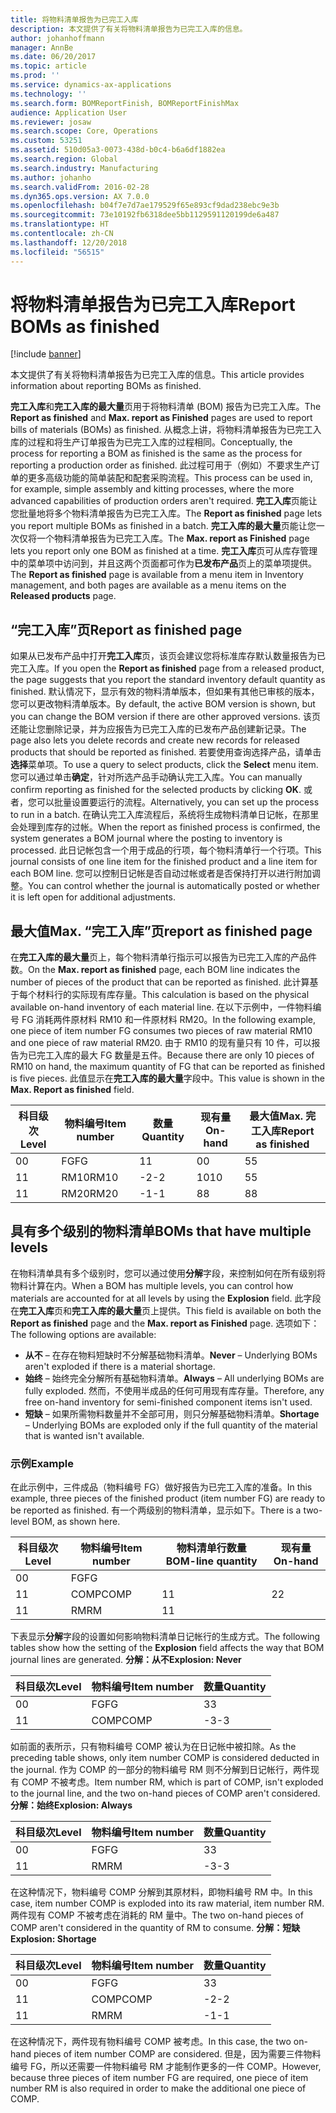 ```yaml
---
title: 将物料清单报告为已完工入库
description: 本文提供了有关将物料清单报告为已完工入库的信息。
author: johanhoffmann
manager: AnnBe
ms.date: 06/20/2017
ms.topic: article
ms.prod: ''
ms.service: dynamics-ax-applications
ms.technology: ''
ms.search.form: BOMReportFinish, BOMReportFinishMax
audience: Application User
ms.reviewer: josaw
ms.search.scope: Core, Operations
ms.custom: 53251
ms.assetid: 510d05a3-0073-438d-b0c4-b6a6df1882ea
ms.search.region: Global
ms.search.industry: Manufacturing
ms.author: johanho
ms.search.validFrom: 2016-02-28
ms.dyn365.ops.version: AX 7.0.0
ms.openlocfilehash: b04f7e7d7ae179529f65e893cf9dad238ebc9e3b
ms.sourcegitcommit: 73e10192fb6318dee5bb1129591120199de6a487
ms.translationtype: HT
ms.contentlocale: zh-CN
ms.lasthandoff: 12/20/2018
ms.locfileid: "56515"
---
```

# <a name="report-boms-as-finished"></a><span data-ttu-id="1361f-103">将物料清单报告为已完工入库</span><span class="sxs-lookup"><span data-stu-id="1361f-103">Report BOMs as finished</span></span>

[!include [banner](../includes/banner.md)]

<span data-ttu-id="1361f-104">本文提供了有关将物料清单报告为已完工入库的信息。</span><span class="sxs-lookup"><span data-stu-id="1361f-104">This article provides information about reporting BOMs as finished.</span></span>

<span data-ttu-id="1361f-105">**完工入库**和**完工入库的最大量**页用于将物料清单 (BOM) 报告为已完工入库。</span><span class="sxs-lookup"><span data-stu-id="1361f-105">The **Report as finished** and **Max. report as Finished** pages are used to report bills of materials (BOMs) as finished.</span></span> <span data-ttu-id="1361f-106">从概念上讲，将物料清单报告为已完工入库的过程和将生产订单报告为已完工入库的过程相同。</span><span class="sxs-lookup"><span data-stu-id="1361f-106">Conceptually, the process for reporting a BOM as finished is the same as the process for reporting a production order as finished.</span></span> <span data-ttu-id="1361f-107">此过程可用于（例如）不要求生产订单的更多高级功能的简单装配和配套采购流程。</span><span class="sxs-lookup"><span data-stu-id="1361f-107">This process can be used in, for example, simple assembly and kitting processes, where the more advanced capabilities of production orders aren't required.</span></span> <span data-ttu-id="1361f-108">**完工入库**页能让您批量地将多个物料清单报告为已完工入库。</span><span class="sxs-lookup"><span data-stu-id="1361f-108">The **Report as finished** page lets you report multiple BOMs as finished in a batch.</span></span> <span data-ttu-id="1361f-109">**完工入库的最大量**页能让您一次仅将一个物料清单报告为已完工入库。</span><span class="sxs-lookup"><span data-stu-id="1361f-109">The **Max. report as Finished** page lets you report only one BOM as finished at a time.</span></span> <span data-ttu-id="1361f-110">**完工入库**页可从库存管理中的菜单项中访问到，并且这两个页面都可作为**已发布产品**页上的菜单项提供。</span><span class="sxs-lookup"><span data-stu-id="1361f-110">The **Report as finished** page is available from a menu item in Inventory management, and both pages are available as a menu items on the **Released products** page.</span></span>

## <a name="report-as-finished-page"></a><span data-ttu-id="1361f-111">“完工入库”页</span><span class="sxs-lookup"><span data-stu-id="1361f-111">Report as finished page</span></span>
<span data-ttu-id="1361f-112">如果从已发布产品中打开**完工入库**页，该页会建议您将标准库存默认数量报告为已完工入库。</span><span class="sxs-lookup"><span data-stu-id="1361f-112">If you open the **Report as finished** page from a released product, the page suggests that you report the standard inventory default quantity as finished.</span></span> <span data-ttu-id="1361f-113">默认情况下，显示有效的物料清单版本，但如果有其他已审核的版本，您可以更改物料清单版本。</span><span class="sxs-lookup"><span data-stu-id="1361f-113">By default, the active BOM version is shown, but you can change the BOM version if there are other approved versions.</span></span> <span data-ttu-id="1361f-114">该页还能让您删除记录，并为应报告为已完工入库的已发布产品创建新记录。</span><span class="sxs-lookup"><span data-stu-id="1361f-114">The page also lets you delete records and create new records for released products that should be reported as finished.</span></span> <span data-ttu-id="1361f-115">若要使用查询选择产品，请单击**选择**菜单项。</span><span class="sxs-lookup"><span data-stu-id="1361f-115">To use a query to select products, click the **Select** menu item.</span></span> <span data-ttu-id="1361f-116">您可以通过单击**确定**，针对所选产品手动确认完工入库。</span><span class="sxs-lookup"><span data-stu-id="1361f-116">You can manually confirm reporting as finished for the selected products by clicking **OK**.</span></span> <span data-ttu-id="1361f-117">或者，您可以批量设置要运行的流程。</span><span class="sxs-lookup"><span data-stu-id="1361f-117">Alternatively, you can set up the process to run in a batch.</span></span> <span data-ttu-id="1361f-118">在确认完工入库流程后，系统将生成物料清单日记帐，在那里会处理到库存的过帐。</span><span class="sxs-lookup"><span data-stu-id="1361f-118">When the report as finished process is confirmed, the system generates a BOM journal where the posting to inventory is processed.</span></span> <span data-ttu-id="1361f-119">此日记帐包含一个用于成品的行项，每个物料清单行一个行项。</span><span class="sxs-lookup"><span data-stu-id="1361f-119">This journal consists of one line item for the finished product and a line item for each BOM line.</span></span> <span data-ttu-id="1361f-120">您可以控制日记帐是否自动过帐或者是否保持打开以进行附加调整。</span><span class="sxs-lookup"><span data-stu-id="1361f-120">You can control whether the journal is automatically posted or whether it is left open for additional adjustments.</span></span>

## <a name="max-report-as-finished-page"></a><span data-ttu-id="1361f-121">最大值</span><span class="sxs-lookup"><span data-stu-id="1361f-121">Max.</span></span> <span data-ttu-id="1361f-122">“完工入库”页</span><span class="sxs-lookup"><span data-stu-id="1361f-122">report as finished page</span></span>
<span data-ttu-id="1361f-123">在**完工入库的最大量**页上，每个物料清单行指示可以报告为已完工入库的产品件数。</span><span class="sxs-lookup"><span data-stu-id="1361f-123">On the **Max. report as finished** page, each BOM line indicates the number of pieces of the product that can be reported as finished.</span></span> <span data-ttu-id="1361f-124">此计算基于每个材料行的实际现有库存量。</span><span class="sxs-lookup"><span data-stu-id="1361f-124">This calculation is based on the physical available on-hand inventory of each material line.</span></span> <span data-ttu-id="1361f-125">在以下示例中，一件物料编号 FG 消耗两件原材料 RM10 和一件原材料 RM20。</span><span class="sxs-lookup"><span data-stu-id="1361f-125">In the following example, one piece of item number FG consumes two pieces of raw material RM10 and one piece of raw material RM20.</span></span> <span data-ttu-id="1361f-126">由于 RM10 的现有量只有 10 件，可以报告为已完工入库的最大 FG 数量是五件。</span><span class="sxs-lookup"><span data-stu-id="1361f-126">Because there are only 10 pieces of RM10 on hand, the maximum quantity of FG that can be reported as finished is five pieces.</span></span> <span data-ttu-id="1361f-127">此值显示在**完工入库的最大量**字段中。</span><span class="sxs-lookup"><span data-stu-id="1361f-127">This value is shown in the **Max. Report as finished** field.</span></span>

| <span data-ttu-id="1361f-128">科目级次</span><span class="sxs-lookup"><span data-stu-id="1361f-128">Level</span></span> | <span data-ttu-id="1361f-129">物料编号</span><span class="sxs-lookup"><span data-stu-id="1361f-129">Item number</span></span> | <span data-ttu-id="1361f-130">数量</span><span class="sxs-lookup"><span data-stu-id="1361f-130">Quantity</span></span> | <span data-ttu-id="1361f-131">现有量</span><span class="sxs-lookup"><span data-stu-id="1361f-131">On-hand</span></span> | <span data-ttu-id="1361f-132">最大值</span><span class="sxs-lookup"><span data-stu-id="1361f-132">Max.</span></span> <span data-ttu-id="1361f-133">完工入库</span><span class="sxs-lookup"><span data-stu-id="1361f-133">Report as finished</span></span> |
|-------|-------------|----------|---------|-------------------------|
| <span data-ttu-id="1361f-134">0</span><span class="sxs-lookup"><span data-stu-id="1361f-134">0</span></span>     | <span data-ttu-id="1361f-135">FG</span><span class="sxs-lookup"><span data-stu-id="1361f-135">FG</span></span>          |  <span data-ttu-id="1361f-136">1</span><span class="sxs-lookup"><span data-stu-id="1361f-136">1</span></span>       | <span data-ttu-id="1361f-137">0</span><span class="sxs-lookup"><span data-stu-id="1361f-137">0</span></span>       | <span data-ttu-id="1361f-138">5</span><span class="sxs-lookup"><span data-stu-id="1361f-138">5</span></span>                       |
| <span data-ttu-id="1361f-139">1</span><span class="sxs-lookup"><span data-stu-id="1361f-139">1</span></span>     | <span data-ttu-id="1361f-140">RM10</span><span class="sxs-lookup"><span data-stu-id="1361f-140">RM10</span></span>        | <span data-ttu-id="1361f-141">-2</span><span class="sxs-lookup"><span data-stu-id="1361f-141">-2</span></span>       | <span data-ttu-id="1361f-142">10</span><span class="sxs-lookup"><span data-stu-id="1361f-142">10</span></span>      | <span data-ttu-id="1361f-143">5</span><span class="sxs-lookup"><span data-stu-id="1361f-143">5</span></span>                       |
| <span data-ttu-id="1361f-144">1</span><span class="sxs-lookup"><span data-stu-id="1361f-144">1</span></span>     | <span data-ttu-id="1361f-145">RM20</span><span class="sxs-lookup"><span data-stu-id="1361f-145">RM20</span></span>        | <span data-ttu-id="1361f-146">-1</span><span class="sxs-lookup"><span data-stu-id="1361f-146">-1</span></span>       |  <span data-ttu-id="1361f-147">8</span><span class="sxs-lookup"><span data-stu-id="1361f-147">8</span></span>      | <span data-ttu-id="1361f-148">8</span><span class="sxs-lookup"><span data-stu-id="1361f-148">8</span></span>                       |

## <a name="boms-that-have-multiple-levels"></a><span data-ttu-id="1361f-149">具有多个级别的物料清单</span><span class="sxs-lookup"><span data-stu-id="1361f-149">BOMs that have multiple levels</span></span>
<span data-ttu-id="1361f-150">在物料清单具有多个级别时，您可以通过使用**分解**字段，来控制如何在所有级别将物料计算在内。</span><span class="sxs-lookup"><span data-stu-id="1361f-150">When a BOM has multiple levels, you can control how materials are accounted for at all levels by using the **Explosion** field.</span></span> <span data-ttu-id="1361f-151">此字段在**完工入库**页和**完工入库的最大量**页上提供。</span><span class="sxs-lookup"><span data-stu-id="1361f-151">This field is available on both the **Report as finished** page and the **Max. report as Finished** page.</span></span> <span data-ttu-id="1361f-152">选项如下：</span><span class="sxs-lookup"><span data-stu-id="1361f-152">The following options are available:</span></span>

-   <span data-ttu-id="1361f-153">**从不** – 在存在物料短缺时不分解基础物料清单。</span><span class="sxs-lookup"><span data-stu-id="1361f-153">**Never** – Underlying BOMs aren't exploded if there is a material shortage.</span></span>
-   <span data-ttu-id="1361f-154">**始终** – 始终完全分解所有基础物料清单。</span><span class="sxs-lookup"><span data-stu-id="1361f-154">**Always** – All underlying BOMs are fully exploded.</span></span> <span data-ttu-id="1361f-155">然而，不使用半成品的任何可用现有库存量。</span><span class="sxs-lookup"><span data-stu-id="1361f-155">Therefore, any free on-hand inventory for semi-finished component items isn't used.</span></span>
-   <span data-ttu-id="1361f-156">**短缺** – 如果所需物料数量并不全部可用，则只分解基础物料清单。</span><span class="sxs-lookup"><span data-stu-id="1361f-156">**Shortage** – Underlying BOMs are exploded only if the full quantity of the material that is wanted isn't available.</span></span>

### <a name="example"></a><span data-ttu-id="1361f-157">示例</span><span class="sxs-lookup"><span data-stu-id="1361f-157">Example</span></span>

<span data-ttu-id="1361f-158">在此示例中，三件成品（物料编号 FG）做好报告为已完工入库的准备。</span><span class="sxs-lookup"><span data-stu-id="1361f-158">In this example, three pieces of the finished product (item number FG) are ready to be reported as finished.</span></span> <span data-ttu-id="1361f-159">有一个两级别的物料清单，显示如下。</span><span class="sxs-lookup"><span data-stu-id="1361f-159">There is a two-level BOM, as shown here.</span></span>

| <span data-ttu-id="1361f-160">科目级次</span><span class="sxs-lookup"><span data-stu-id="1361f-160">Level</span></span> | <span data-ttu-id="1361f-161">物料编号</span><span class="sxs-lookup"><span data-stu-id="1361f-161">Item number</span></span> | <span data-ttu-id="1361f-162">物料清单行数量</span><span class="sxs-lookup"><span data-stu-id="1361f-162">BOM-line quantity</span></span> | <span data-ttu-id="1361f-163">现有量</span><span class="sxs-lookup"><span data-stu-id="1361f-163">On-hand</span></span> |
|-------|-------------|-------------------|---------|
| <span data-ttu-id="1361f-164">0</span><span class="sxs-lookup"><span data-stu-id="1361f-164">0</span></span>     | <span data-ttu-id="1361f-165">FG</span><span class="sxs-lookup"><span data-stu-id="1361f-165">FG</span></span>          |                   |         |
| <span data-ttu-id="1361f-166">1</span><span class="sxs-lookup"><span data-stu-id="1361f-166">1</span></span>     | <span data-ttu-id="1361f-167">COMP</span><span class="sxs-lookup"><span data-stu-id="1361f-167">COMP</span></span>        | <span data-ttu-id="1361f-168">1</span><span class="sxs-lookup"><span data-stu-id="1361f-168">1</span></span>                 | <span data-ttu-id="1361f-169">2</span><span class="sxs-lookup"><span data-stu-id="1361f-169">2</span></span>       |
| <span data-ttu-id="1361f-170">1</span><span class="sxs-lookup"><span data-stu-id="1361f-170">1</span></span>     | <span data-ttu-id="1361f-171">RM</span><span class="sxs-lookup"><span data-stu-id="1361f-171">RM</span></span>          | <span data-ttu-id="1361f-172">1</span><span class="sxs-lookup"><span data-stu-id="1361f-172">1</span></span>                 |         |

<span data-ttu-id="1361f-173">下表显示**分解**字段的设置如何影响物料清单日记帐行的生成方式。</span><span class="sxs-lookup"><span data-stu-id="1361f-173">The following tables show how the setting of the **Explosion** field affects the way that BOM journal lines are generated.</span></span> <span data-ttu-id="1361f-174">**分解：从不**</span><span class="sxs-lookup"><span data-stu-id="1361f-174">**Explosion: Never**</span></span>

| <span data-ttu-id="1361f-175">科目级次</span><span class="sxs-lookup"><span data-stu-id="1361f-175">Level</span></span> | <span data-ttu-id="1361f-176">物料编号</span><span class="sxs-lookup"><span data-stu-id="1361f-176">Item number</span></span> | <span data-ttu-id="1361f-177">数量</span><span class="sxs-lookup"><span data-stu-id="1361f-177">Quantity</span></span> |
|-------|-------------|----------|
| <span data-ttu-id="1361f-178">0</span><span class="sxs-lookup"><span data-stu-id="1361f-178">0</span></span>     | <span data-ttu-id="1361f-179">FG</span><span class="sxs-lookup"><span data-stu-id="1361f-179">FG</span></span>          | <span data-ttu-id="1361f-180">3</span><span class="sxs-lookup"><span data-stu-id="1361f-180">3</span></span>        |
| <span data-ttu-id="1361f-181">1</span><span class="sxs-lookup"><span data-stu-id="1361f-181">1</span></span>     | <span data-ttu-id="1361f-182">COMP</span><span class="sxs-lookup"><span data-stu-id="1361f-182">COMP</span></span>        | <span data-ttu-id="1361f-183">-3</span><span class="sxs-lookup"><span data-stu-id="1361f-183">-3</span></span>       |

<span data-ttu-id="1361f-184">如前面的表所示，只有物料编号 COMP 被认为在日记帐中被扣除。</span><span class="sxs-lookup"><span data-stu-id="1361f-184">As the preceding table shows, only item number COMP is considered deducted in the journal.</span></span> <span data-ttu-id="1361f-185">作为 COMP 的一部分的物料编号 RM 则不分解到日记帐行，两件现有 COMP 不被考虑。</span><span class="sxs-lookup"><span data-stu-id="1361f-185">Item number RM, which is part of COMP, isn't exploded to the journal line, and the two on-hand pieces of COMP aren't considered.</span></span> <span data-ttu-id="1361f-186">**分解：始终**</span><span class="sxs-lookup"><span data-stu-id="1361f-186">**Explosion: Always**</span></span>

| <span data-ttu-id="1361f-187">科目级次</span><span class="sxs-lookup"><span data-stu-id="1361f-187">Level</span></span> | <span data-ttu-id="1361f-188">物料编号</span><span class="sxs-lookup"><span data-stu-id="1361f-188">Item number</span></span> | <span data-ttu-id="1361f-189">数量</span><span class="sxs-lookup"><span data-stu-id="1361f-189">Quantity</span></span> |
|-------|-------------|----------|
| <span data-ttu-id="1361f-190">0</span><span class="sxs-lookup"><span data-stu-id="1361f-190">0</span></span>     | <span data-ttu-id="1361f-191">FG</span><span class="sxs-lookup"><span data-stu-id="1361f-191">FG</span></span>          | <span data-ttu-id="1361f-192">3</span><span class="sxs-lookup"><span data-stu-id="1361f-192">3</span></span>        |
| <span data-ttu-id="1361f-193">1</span><span class="sxs-lookup"><span data-stu-id="1361f-193">1</span></span>     | <span data-ttu-id="1361f-194">RM</span><span class="sxs-lookup"><span data-stu-id="1361f-194">RM</span></span>          | <span data-ttu-id="1361f-195">-3</span><span class="sxs-lookup"><span data-stu-id="1361f-195">-3</span></span>       |

<span data-ttu-id="1361f-196">在这种情况下，物料编号 COMP 分解到其原材料，即物料编号 RM 中。</span><span class="sxs-lookup"><span data-stu-id="1361f-196">In this case, item number COMP is exploded into its raw material, item number RM.</span></span> <span data-ttu-id="1361f-197">两件现有 COMP 不被考虑在消耗的 RM 量中。</span><span class="sxs-lookup"><span data-stu-id="1361f-197">The two on-hand pieces of COMP aren't considered in the quantity of RM to consume.</span></span> <span data-ttu-id="1361f-198">**分解：短缺**</span><span class="sxs-lookup"><span data-stu-id="1361f-198">**Explosion: Shortage**</span></span>

| <span data-ttu-id="1361f-199">科目级次</span><span class="sxs-lookup"><span data-stu-id="1361f-199">Level</span></span> | <span data-ttu-id="1361f-200">物料编号</span><span class="sxs-lookup"><span data-stu-id="1361f-200">Item number</span></span> | <span data-ttu-id="1361f-201">数量</span><span class="sxs-lookup"><span data-stu-id="1361f-201">Quantity</span></span> |
|-------|-------------|----------|
| <span data-ttu-id="1361f-202">0</span><span class="sxs-lookup"><span data-stu-id="1361f-202">0</span></span>     | <span data-ttu-id="1361f-203">FG</span><span class="sxs-lookup"><span data-stu-id="1361f-203">FG</span></span>          | <span data-ttu-id="1361f-204">3</span><span class="sxs-lookup"><span data-stu-id="1361f-204">3</span></span>        |
| <span data-ttu-id="1361f-205">1</span><span class="sxs-lookup"><span data-stu-id="1361f-205">1</span></span>     | <span data-ttu-id="1361f-206">COMP</span><span class="sxs-lookup"><span data-stu-id="1361f-206">COMP</span></span>        | <span data-ttu-id="1361f-207">-2</span><span class="sxs-lookup"><span data-stu-id="1361f-207">-2</span></span>       |
| <span data-ttu-id="1361f-208">1</span><span class="sxs-lookup"><span data-stu-id="1361f-208">1</span></span>     | <span data-ttu-id="1361f-209">RM</span><span class="sxs-lookup"><span data-stu-id="1361f-209">RM</span></span>          | <span data-ttu-id="1361f-210">-1</span><span class="sxs-lookup"><span data-stu-id="1361f-210">-1</span></span>       |

<span data-ttu-id="1361f-211">在这种情况下，两件现有物料编号 COMP 被考虑。</span><span class="sxs-lookup"><span data-stu-id="1361f-211">In this case, the two on-hand pieces of item number COMP are considered.</span></span> <span data-ttu-id="1361f-212">但是，因为需要三件物料编号 FG，所以还需要一件物料编号 RM 才能制作更多的一件 COMP。</span><span class="sxs-lookup"><span data-stu-id="1361f-212">However, because three pieces of item number FG are required, one piece of item number RM is also required in order to make the additional one piece of COMP.</span></span>



